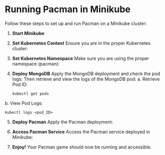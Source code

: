 # Running Pacman in Minikube

Follow these steps to set up and run Pacman on a Minikube cluster:

1. **Start Minikube**

2. **Set Kubernetes Context**
Ensure you are in the proper Kubernetes cluster:

3. **Set Kubernetes Namespace**
Make sure you are using the proper namespace (pacman):

4. **Deploy MongoDB**
Apply the MongoDB deployment and check the pod logs:
Then retrieve and view the logs of the MongoDB pod:
a. Retrieve Pod ID:
   ```
   kubectl get pods
   ```
b. View Pod Logs:
   ```
   kubectl logs <pod_ID>
   ```

5. **Deploy Pacman**
Apply the Pacman deployment:

6. **Access Pacman Service**
Access the Pacman service deployed in Minikube:

7. **Enjoy!**
Your Pacman game should now be running and accessible.
